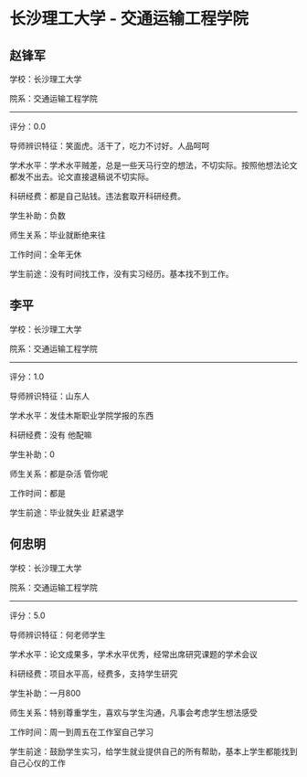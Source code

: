# 长沙理工大学 - 交通运输工程学院

## 赵锋军

学校：长沙理工大学

院系：交通运输工程学院

* * *

评分：0.0

导师辨识特征：笑面虎。活干了，吃力不讨好。人品呵呵

学术水平：学术水平贼差，总是一些天马行空的想法，不切实际。按照他想法论文都发不出去。论文直接退稿说不切实际。

科研经费：都是自己贴钱。违法套取开科研经费。

学生补助：负数

师生关系：毕业就断绝来往

工作时间：全年无休

学生前途：没有时间找工作，没有实习经历。基本找不到工作。

## 李平

学校：长沙理工大学

院系：交通运输工程学院

* * *

评分：1.0

导师辨识特征：山东人

学术水平：发佳木斯职业学院学报的东西

科研经费：没有 他配嘛

学生补助：0

师生关系：都是杂活 管你呢

工作时间：都是

学生前途：毕业就失业 赶紧退学

## 何忠明

学校：长沙理工大学

院系：交通运输工程学院

* * *

评分：5.0

导师辨识特征：何老师学生

学术水平：论文成果多，学术水平优秀，经常出席研究课题的学术会议

科研经费：项目水平高，经费多，支持学生研究

学生补助：一月800

师生关系：特别尊重学生，喜欢与学生沟通，凡事会考虑学生想法感受

工作时间：周一到周五在工作室自己学习

学生前途：鼓励学生实习，给学生就业提供自己的所有帮助，基本上学生都能找到自己心仪的工作